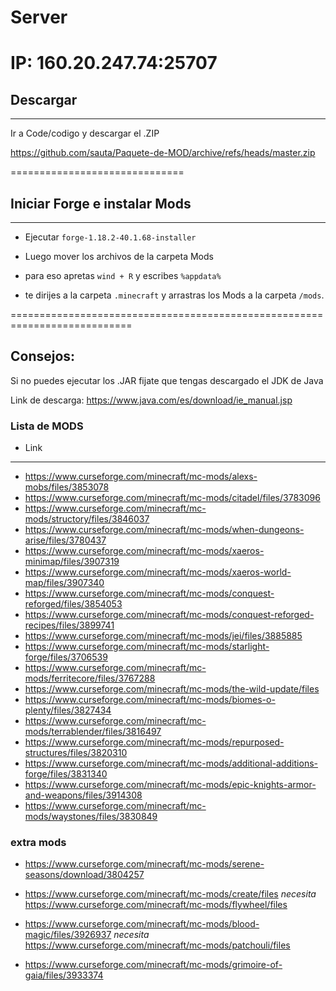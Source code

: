 # Server
 IP: 160.20.247.74:25707
===========================
## Descargar
------------------------------
Ir a Code/codigo y descargar el .ZIP

https://github.com/sauta/Paquete-de-MOD/archive/refs/heads/master.zip

==============================
## Iniciar Forge e instalar Mods
------------------------------
 * Ejecutar ```forge-1.18.2-40.1.68-installer ```

 * Luego mover los archivos de la carpeta Mods 

 * para eso apretas ```wind + R``` y escribes ```%appdata%```

 * te dirijes a la carpeta ```.minecraft``` y arrastras los Mods a la carpeta ```/mods```.

===========================================================================
## Consejos:

Si no puedes ejecutar los .JAR fijate que tengas descargado el JDK de Java

Link de descarga: https://www.java.com/es/download/ie_manual.jsp

### Lista de MODS

* Link
----------------------
   * https://www.curseforge.com/minecraft/mc-mods/alexs-mobs/files/3853078
   * https://www.curseforge.com/minecraft/mc-mods/citadel/files/3783096
   * https://www.curseforge.com/minecraft/mc-mods/structory/files/3846037
   * https://www.curseforge.com/minecraft/mc-mods/when-dungeons-arise/files/3780437
   * https://www.curseforge.com/minecraft/mc-mods/xaeros-minimap/files/3907319
   * https://www.curseforge.com/minecraft/mc-mods/xaeros-world-map/files/3907340
   * https://www.curseforge.com/minecraft/mc-mods/conquest-reforged/files/3854053
   * https://www.curseforge.com/minecraft/mc-mods/conquest-reforged-recipes/files/3899741
   * https://www.curseforge.com/minecraft/mc-mods/jei/files/3885885
   * https://www.curseforge.com/minecraft/mc-mods/starlight-forge/files/3706539
   * https://www.curseforge.com/minecraft/mc-mods/ferritecore/files/3767288
   * https://www.curseforge.com/minecraft/mc-mods/the-wild-update/files
   * https://www.curseforge.com/minecraft/mc-mods/biomes-o-plenty/files/3827434
   * https://www.curseforge.com/minecraft/mc-mods/terrablender/files/3816497
   * https://www.curseforge.com/minecraft/mc-mods/repurposed-structures/files/3820310
   * https://www.curseforge.com/minecraft/mc-mods/additional-additions-forge/files/3831340
   * https://www.curseforge.com/minecraft/mc-mods/epic-knights-armor-and-weapons/files/3914308
   * https://www.curseforge.com/minecraft/mc-mods/waystones/files/3830849

### extra mods

   * https://www.curseforge.com/minecraft/mc-mods/serene-seasons/download/3804257

   * https://www.curseforge.com/minecraft/mc-mods/create/files *necesita* https://www.curseforge.com/minecraft/mc-mods/flywheel/files

   * https://www.curseforge.com/minecraft/mc-mods/blood-magic/files/3926937 *necesita* https://www.curseforge.com/minecraft/mc-mods/patchouli/files

   * https://www.curseforge.com/minecraft/mc-mods/grimoire-of-gaia/files/3933374
